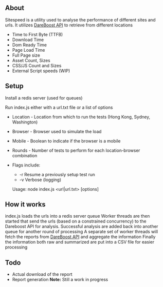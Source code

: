 ## About
Sitespeed is a utility used to analyse the performance of different sites and urls.
It utilizes [DareBoost API](https://www.dareboost.com/en/documentation-api) to retrieve from different locations
* Time to First Byte (TTFB)
* Download Time
* Dom Ready Time 
* Page Load Time
* Full Page size
* Asset Count, Sizes
* CSS/JS Count and Sizes
* External Script speeds (WIP)

## Setup
Install a redis server (used for queues)

Run index.js either with a url.txt file or a list of options
* Location - Location from which to run the tests (Hong Kong, Sydney, Washington)
* Browser - Browser used to simulate the load
* Mobile - Boolean to indicate if the browser is a mobile
* Rounds - Number of tests to perform for each location-browser combination
* Flags include:
	* -r Resume a previously setup test run
	* -v Verbose (logging)

	Usage: node index.js <url|url.txt> [options]


## How it works
index.js loads the urls into a redis server queue
Worker threads are then started that send the urls (based on a constrained concurrency) to the Dareboost API for analysis.
Successful analysis are added back into another queue for another round of processing
A separate set of worker threads will fetch the reports from [DareBoost API](https://www.dareboost.com/en/documentation-api) and aggregate the information
Finally the information both raw and summarized are put into a CSV file for easier processing

## Todo
* Actual download of the report
* Report generation
**Note:** Still a work in progress

